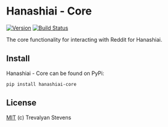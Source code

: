 # Hanashiai - Core

[![Version](https://img.shields.io/badge/version-0.2.2-brightgreen.svg)](https://github.com/VesnaBrucoms/hanashiai-core)
[![Build Status](https://travis-ci.org/VesnaBrucoms/hanashiai-core.svg?branch=master)](https://travis-ci.org/VesnaBrucoms/hanashiai-core)

The core functionality for interacting with Reddit for Hanashiai.

## Install

Hanashiai - Core can be found on PyPi:

```
pip install hanashiai-core
```

## License

[MIT](LICENSE) (c) Trevalyan Stevens